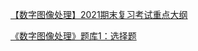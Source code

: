 <a href="https://blog.csdn.net/qq_46526828/article/details/118371451">【数字图像处理】2021期末复习考试重点大纲</a>

<a href="https://blog.csdn.net/csd233333/article/details/124280768">《数字图像处理》题库1：选择题</a>